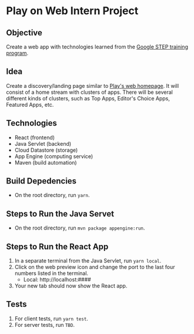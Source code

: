 # Play on Web Intern Project

## Objective

Create a web app with technologies learned from the [Google STEP training program](https://github.com/googleinterns/step).

## Idea

Create a discovery/landing page similar to [Play's web homepage](http://play.google.com/). It will consist of a home stream
with clusters of apps. There will be several different kinds of clusters, such as Top Apps, Editor's Choice Apps, Featured Apps, etc.

## Technologies

- React (frontend)
- Java Servlet (backend)
- Cloud Datastore (storage)
- App Engine (computing service)
- Maven (build automation)

## Build Depedencies

- On the root directory, run `yarn`.

## Steps to Run the Java Servet

- On the root directory, run `mvn package appengine:run`.

## Steps to Run the React App

1. In a separate terminal from the Java Servlet, run `yarn local`.
2. Click on the web preview icon and change the port to the last four numbers listed in the terminal.
   - Local: http://localhost:####
3. Your new tab should now show the React app.

## Tests

1. For client tests, run `yarn test`.
2. For server tests, run `TBD`.